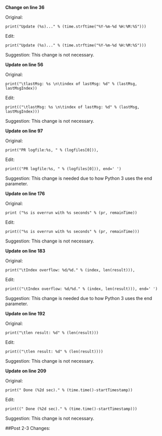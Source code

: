 **Change on line 36**

Original: 
```
print("Update (%s)..." % (time.strftime("%Y-%m-%d %H:%M:%S"))) 
```
Edit:
```
print("Update (%s)..." % (time.strftime("%Y-%m-%d %H:%M:%S"))) 
```
Suggestion: This change is not necessary.

**Update on line 56**

Original:
```
print("\tlastMsg: %s \n\tindex of lastMsg: %d" % (lastMsg,  lastMsgIndex))
```
Edit:
```
print(("\tlastMsg: %s \n\tindex of lastMsg: %d" % (lastMsg,  lastMsgIndex)))
```
Suggestion: This change is not necessary.

**Update on line 97**

Original:
```
print("PR logfile:%s, " % (logfiles[0])),
```
Edit:
```
print(("PR logfile:%s, " % (logfiles[0])), end=' ')
```
Suggestion: This change is needed due to how Python 3 uses the end parameter.

**Update on line 176**

Original:
```
print ("%s is overrun with %s seconds" % (pr, remainTime))
```
Edit:
```
print(("%s is overrun with %s seconds" % (pr, remainTime)))
```
Suggestion: This change is not necessary.

**Update on line 183**

Original:
```
print("\tIndex overflow: %d/%d." % (index, len(result))), 
```
Edit:
```
print(("\tIndex overflow: %d/%d." % (index, len(result))), end=' ') 
```
Suggestion: This change is needed due to how Python 3 uses the end parameter.

**Update on line 192**

Original:
```
print("\tlen result: %d" % (len(result)))
```
Edit:
```
print(("\tlen result: %d" % (len(result))))
```
Suggestion: This change is not necessary.

**Update on line 209**

Original:
```
print(" Done (%2d sec)." % (time.time()-startTimestamp))
```
Edit:
```
print((" Done (%2d sec)." % (time.time()-startTimestamp)))
```
Suggestion: This change is not necessary.

##Post 2-3 Changes:

